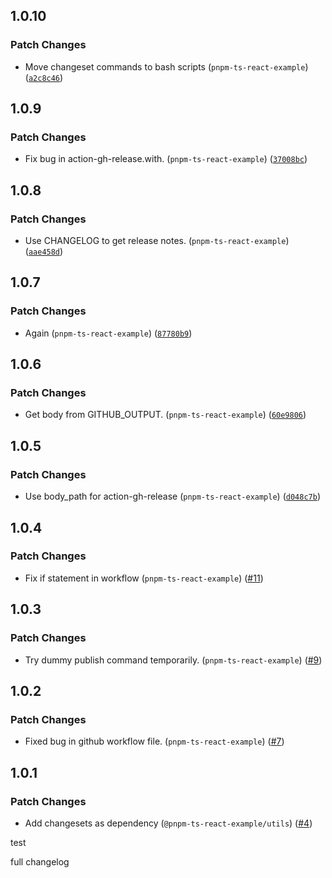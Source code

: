 
## 1.0.10

### Patch Changes

- Move changeset commands to bash scripts (`pnpm-ts-react-example`) ([`a2c8c46`](https://github.com/keller-mark/pnpm-ts-react-example/commit/a2c8c465662d919592d216400a965d97b305819b))


## 1.0.9

### Patch Changes

- Fix bug in action-gh-release.with. (`pnpm-ts-react-example`) ([`37008bc`](https://github.com/keller-mark/pnpm-ts-react-example/commit/37008bc4c87a91852749b198b41285e3521609f2))


## 1.0.8

### Patch Changes

- Use CHANGELOG to get release notes. (`pnpm-ts-react-example`) ([`aae458d`](https://github.com/keller-mark/pnpm-ts-react-example/commit/aae458deacfea82715027cd007111cf59bd24596))


## 1.0.7

### Patch Changes

- Again (`pnpm-ts-react-example`) ([`87780b9`](https://github.com/keller-mark/pnpm-ts-react-example/commit/87780b9d35408bf4019b3dd0362a8701c43c006b))


## 1.0.6

### Patch Changes

- Get body from GITHUB_OUTPUT. (`pnpm-ts-react-example`) ([`60e9806`](https://github.com/keller-mark/pnpm-ts-react-example/commit/60e980619f7f528d630f559bc083fe1dab9c00cd))


## 1.0.5

### Patch Changes

- Use body_path for action-gh-release (`pnpm-ts-react-example`) ([`d048c7b`](https://github.com/keller-mark/pnpm-ts-react-example/commit/d048c7bac56e790c0ff50939b0f46ab4fa140af7))


## 1.0.4

### Patch Changes

- Fix if statement in workflow (`pnpm-ts-react-example`) ([#11](https://github.com/keller-mark/pnpm-ts-react-example/pull/11))


## 1.0.3

### Patch Changes

- Try dummy publish command temporarily. (`pnpm-ts-react-example`) ([#9](https://github.com/keller-mark/pnpm-ts-react-example/pull/9))


## 1.0.2

### Patch Changes

- Fixed bug in github workflow file. (`pnpm-ts-react-example`) ([#7](https://github.com/keller-mark/pnpm-ts-react-example/pull/7))


## 1.0.1

### Patch Changes

- Add changesets as dependency (`@pnpm-ts-react-example/utils`) ([#4](https://github.com/keller-mark/pnpm-ts-react-example/pull/4))

test

full changelog
